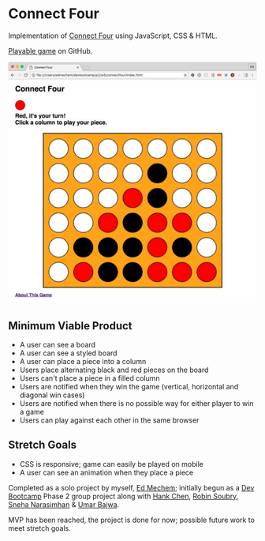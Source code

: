 # Connect Four

Implementation of [Connect Four](https://en.wikipedia.org/wiki/Connect_Four) using JavaScript, CSS & HTML.  

[Playable game](https://edmechem.github.io/connectfour/index.html) on GitHub.

[![Connect Four Screenshot](connectfour.jpg)](https://edmechem.github.io/connectfour/index.html)


## Minimum Viable Product

* A user can see a board
* A user can see a styled board
* A user can place a piece into a column
* Users place alternating black and red pieces on the board
* Users can't place a piece in a filled column
* Users are notified when they win the game (vertical, horizontal and diagonal win cases)
* Users are notified when there is no possible way for either player to win a game
* Users can play against each other in the same browser

## Stretch Goals

* CSS is responsive; game can easily be played on mobile
* A user can see an animation when they place a piece

Completed as a solo project by myself, [Ed Mechem](https://github.com/edmechem); initially begun as a [Dev Bootcamp](https://github.com/sf-pocket-gophers-2016/phase-2-guide/blob/sf/resources/connect_four.md) Phase 2 group project along with [Hank Chen](https://github.com/Hank860502), [Robin Soubry](https://github.com/RobinSoubry), [Sneha Narasimhan](https://github.com/snehabn) & [Umar Bajwa](https://github.com/UmarFBajwa).

MVP has been reached, the project is done for now; possible future work to meet stretch goals.

